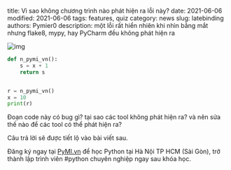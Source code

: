 title: Vì sao không chương trình nào phát hiện ra lỗi này?
date: 2021-06-06
modified: 2021-06-06
tags: features, quiz
category: news
slug: latebinding
authors: Pymier0
description: một lỗi rất hiển nhiên khi nhìn bằng mắt nhưng flake8, mypy, hay PyCharm đều không phát hiện ra

![img](https://images.unsplash.com/photo-1571030905044-7458c2a7ac24?crop=entropy&cs=tinysrgb&fit=max&fm=jpg&ixid=MnwyMzI1MzN8MHwxfHJhbmRvbXx8fHx8fHx8fDE2MjI5NTM3NTI&ixlib=rb-1.2.1&q=80&w=600)

```py
def n_pymi_vn():
    s = x + 1
    return s


r = n_pymi_vn()
x = 10
print(r)
```

Đoạn code này có bug gì? tại sao các tool không phát hiện ra?
và nên sửa thế nào để các tool có thể phát hiện ra?

Câu trả lời sẽ được tiết lộ vào bài viết sau.

Đăng ký ngay tại [PyMI.vn](https://pymi.vn) để học Python tại Hà Nội TP HCM (Sài Gòn),
trở thành lập trình viên #python chuyên nghiệp ngay sau khóa học.
